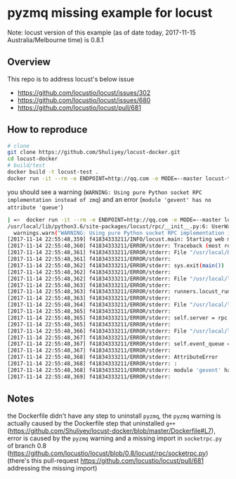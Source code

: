 # pyzmq missing example for locust
Note: locust version of this example (as of date today, 2017-11-15 Australia/Melbourne time) is 0.8.1

## Overview
This repo is to address locust's below issue

* https://github.com/locustio/locust/issues/302
* https://github.com/locustio/locust/issues/680
* https://github.com/locustio/locust/pull/681

## How to reproduce

```bash
# clone
git clone https://github.com/Shuliyey/locust-docker.git
cd locust-docker
# build/test
docker build -t locust-test .
docker run -it --rm -e ENDPOINT=http://qq.com -e MODE=--master locust-test 
```

you should see a warning (`WARNING: Using pure Python socket RPC implementation instead of zmq`) and an error (`module 'gevent' has no attribute 'queue'`)

```bash
| =>  docker run -it --rm -e ENDPOINT=http://qq.com -e MODE=--master locust-test
/usr/local/lib/python3.6/site-packages/locust/rpc/__init__.py:6: UserWarning: WARNING: Using pure Python socket RPC implementation instead of zmq. If running in distributed mode, this could cause a performance decrease. We recommend you to install the pyzmq python package when running in distributed mode.
  warnings.warn("WARNING: Using pure Python socket RPC implementation instead of zmq. If running in distributed mode, this could cause a performance decrease. We recommend you to install the pyzmq python package when running in distributed mode.")
[2017-11-14 22:55:48,359] f41834333211/INFO/locust.main: Starting web monitor at *:8089
[2017-11-14 22:55:48,360] f41834333211/ERROR/stderr: Traceback (most recent call last):
[2017-11-14 22:55:48,361] f41834333211/ERROR/stderr: File "/usr/local/bin/locust", line 11, in <module>
[2017-11-14 22:55:48,361] f41834333211/ERROR/stderr: 
[2017-11-14 22:55:48,362] f41834333211/ERROR/stderr: sys.exit(main())
[2017-11-14 22:55:48,362] f41834333211/ERROR/stderr: 
[2017-11-14 22:55:48,362] f41834333211/ERROR/stderr: File "/usr/local/lib/python3.6/site-packages/locust/main.py", line 439, in main
[2017-11-14 22:55:48,363] f41834333211/ERROR/stderr: 
[2017-11-14 22:55:48,363] f41834333211/ERROR/stderr: runners.locust_runner = MasterLocustRunner(locust_classes, options)
[2017-11-14 22:55:48,363] f41834333211/ERROR/stderr: 
[2017-11-14 22:55:48,364] f41834333211/ERROR/stderr: File "/usr/local/lib/python3.6/site-packages/locust/runners.py", line 247, in __init__
[2017-11-14 22:55:48,365] f41834333211/ERROR/stderr: 
[2017-11-14 22:55:48,365] f41834333211/ERROR/stderr: self.server = rpc.Server(self.master_bind_host, self.master_bind_port)
[2017-11-14 22:55:48,365] f41834333211/ERROR/stderr: 
[2017-11-14 22:55:48,366] f41834333211/ERROR/stderr: File "/usr/local/lib/python3.6/site-packages/locust/rpc/socketrpc.py", line 74, in __init__
[2017-11-14 22:55:48,367] f41834333211/ERROR/stderr: 
[2017-11-14 22:55:48,367] f41834333211/ERROR/stderr: self.event_queue = gevent.queue.Queue()
[2017-11-14 22:55:48,367] f41834333211/ERROR/stderr: 
[2017-11-14 22:55:48,368] f41834333211/ERROR/stderr: AttributeError
[2017-11-14 22:55:48,368] f41834333211/ERROR/stderr: :
[2017-11-14 22:55:48,368] f41834333211/ERROR/stderr: module 'gevent' has no attribute 'queue'
[2017-11-14 22:55:48,369] f41834333211/ERROR/stderr:
```

## Notes
the Dockerfile didn't have any step to uninstall `pyzmq`, the `pyzmq` warning is actually caused by the Dockerfile step that uninstalled `g++` (https://github.com/Shuliyey/locust-docker/blob/master/Dockerfile#L7), error is caused by the `pyzmq` warning and a missing import in `socketrpc.py` of branch 0.8 (https://github.com/locustio/locust/blob/0.8/locust/rpc/socketrpc.py) (there's this pull-request https://github.com/locustio/locust/pull/681  addressing the missing import)
